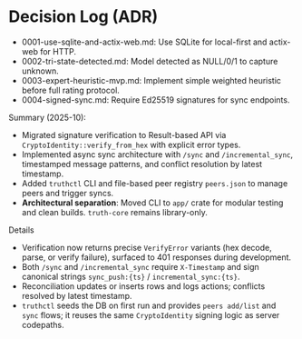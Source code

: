 # Decision Log (ADR)

- 0001-use-sqlite-and-actix-web.md: Use SQLite for local-first and actix-web for HTTP.
- 0002-tri-state-detected.md: Model detected as NULL/0/1 to capture unknown.
- 0003-expert-heuristic-mvp.md: Implement simple weighted heuristic before full rating protocol.
- 0004-signed-sync.md: Require Ed25519 signatures for sync endpoints.

Summary (2025-10):
- Migrated signature verification to Result-based API via `CryptoIdentity::verify_from_hex` with explicit error types.
- Implemented async sync architecture with `/sync` and `/incremental_sync`, timestamped message patterns, and conflict resolution by latest timestamp.
- Added `truthctl` CLI and file-based peer registry `peers.json` to manage peers and trigger syncs.
- **Architectural separation**: Moved CLI to `app/` crate for modular testing and clean builds. `truth-core` remains library-only.

Details
- Verification now returns precise `VerifyError` variants (hex decode, parse, or verify failure), surfaced to 401 responses during development.
- Both `/sync` and `/incremental_sync` require `X-Timestamp` and sign canonical strings `sync_push:{ts}` / `incremental_sync:{ts}`.
- Reconciliation updates or inserts rows and logs actions; conflicts resolved by latest timestamp.
- `truthctl` seeds the DB on first run and provides `peers add/list` and `sync` flows; it reuses the same `CryptoIdentity` signing logic as server codepaths.
